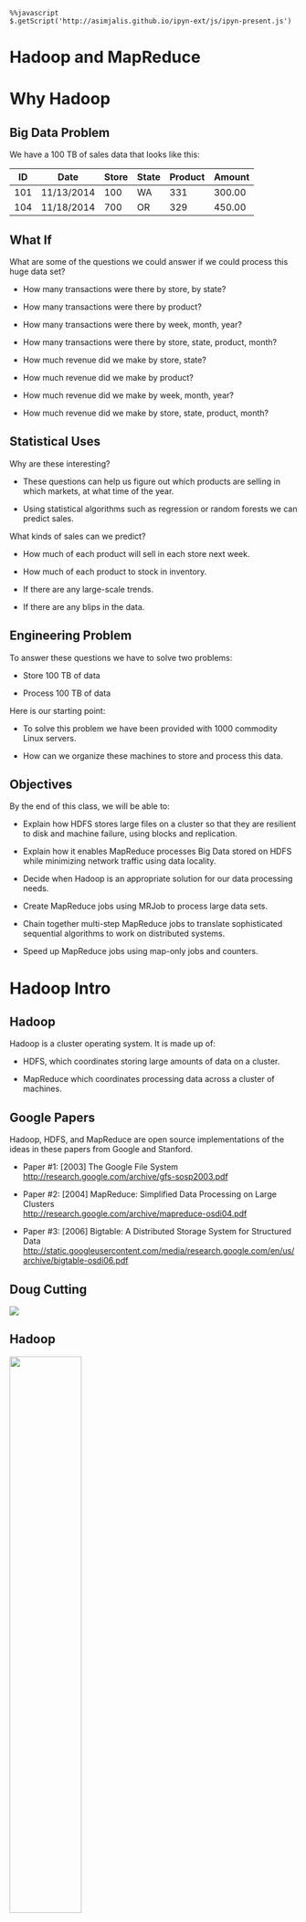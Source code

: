 
    %%javascript
    $.getScript('http://asimjalis.github.io/ipyn-ext/js/ipyn-present.js')

<!-- 
The ipynb was auto-generated from markdown using notedown.
Instead of modifying the ipynb file modify the markdown source. 
-->

<h1 class="tocheading">Hadoop and MapReduce</h1>
<div id="toc"></div>

Why Hadoop
==========

Big Data Problem
----------------

We have a 100 TB of sales data that looks like this:

ID    |Date          |Store  |State |Product   |Amount
--    |----          |-----  |----- |-------   |------
101   |11/13/2014    |100    |WA    |331       |300.00
104   |11/18/2014    |700    |OR    |329       |450.00

What If
-------

What are some of the questions we could answer if we could process this huge data set?

- How many transactions were there by store, by state?

- How many transactions were there by product?

- How many transactions were there by week, month, year?

- How many transactions were there by store, state, product, month?

- How much revenue did we make by store, state?

- How much revenue did we make by product?

- How much revenue did we make by week, month, year?

- How much revenue did we make by store, state, product, month?

Statistical Uses
----------------

Why are these interesting?

- These questions can help us figure out which products are selling
  in which markets, at what time of the year.

- Using statistical algorithms such as regression or random forests we
  can predict sales.

What kinds of sales can we predict?
  
- How much of each product will sell in each store next week.

- How much of each product to stock in inventory.

- If there are any large-scale trends.

- If there are any blips in the data.

Engineering Problem
-------------------

To answer these questions we have to solve two problems:

- Store 100 TB of data

- Process 100 TB of data

Here is our starting point:

- To solve this problem we have been provided with 1000 commodity Linux servers.

- How can we organize these machines to store and process this data.

Objectives
----------

By the end of this class, we will be able to:

- Explain how HDFS stores large files on a cluster so that they are
  resilient to disk and machine failure, using blocks and replication.

- Explain how it enables MapReduce processes Big Data stored on HDFS
  while minimizing network traffic using data locality.

- Decide when Hadoop is an appropriate solution for our data
  processing needs.

- Create MapReduce jobs using MRJob to process large data sets. 

- Chain together multi-step MapReduce jobs to translate sophisticated
  sequential algorithms to work on distributed systems.

- Speed up MapReduce jobs using map-only jobs and counters. 


Hadoop Intro
============

Hadoop
------

Hadoop is a cluster operating system. It is made up of:

- HDFS, which coordinates storing large amounts of data on a
  cluster.

- MapReduce which coordinates processing data across a cluster of
  machines.

Google Papers
-------------

Hadoop, HDFS, and MapReduce are open source implementations of the
ideas in these papers from Google and Stanford.

- Paper #1: [2003] The Google File System     
    <http://research.google.com/archive/gfs-sosp2003.pdf>

- Paper #2: [2004] MapReduce: Simplified Data Processing on Large Clusters    
    <http://research.google.com/archive/mapreduce-osdi04.pdf>

- Paper #3: [2006] Bigtable: A Distributed Storage System for Structured Data
    <http://static.googleusercontent.com/media/research.google.com/en/us/archive/bigtable-osdi06.pdf>


Doug Cutting
------------

<img src="images/doug-cutting.png">

Hadoop
------

<img style="width:50%" src="images/yellow-elephant-hadoop.jpg">

Hadoop Cluster
--------------

<img src="images/board-hadoop-cluster.jpg">


Hadoop Daemons
--------------

Subsystem  |Master Node        |Worker Node
---------  |-----------        |-----------
HDFS       |NameNode           |DataNode
MapReduce  |JobTracker         |TaskTracker


Hadoop Analogy
--------------

<img src="images/devastator-transformer.jpg">

Hadoop Analogy
--------------

System     |Analogy
------     |-------
Hadoop     |Cluster Operating System
HDFS       |Cluster Disk Drive
MapReduce  |Cluster CPU

- Hadoop clusters are made up of commodity Linux machines.

- Each machine is weak and limited.

- Hadoop combines these machines.

- The Hadoop cluster is bigger and more powerful than the individual
  machines.


HDFS
----

<img src="images/hdfs-data-distribution.png">

HDFS Notes
----------

- HDFS breaks up large files into 128 MB blocks.

- The system stores 3 replicas of each block.

- When a machine goes down the NameNode daemon makes the DataNode
  daemons rereplicate the lost bocks.

Pop Quiz
--------

<details><summary>
Q: In this picture how many machines can crash before we lose data?
</summary>
Any 2 machines can crash without HDFS losing data.
</details>

<details><summary>
Q: If a machines crashes, the system rereplicates the lost blocks, and
then the machine rejoins the cluster. What happens to the block replication
count?
</summary>
1. Some blocks will now be over-replicated.
<br>
2. The NameNode will randomly remove replicas of the over-replicated
   blocks to preserve the default 3x replication factor.
</details>

MapReduce
---------

<img src="images/map-reduce-key-partition.png">

MapReduce Notes
---------------

How does MapReduce work?

- The developer provides mapper and reducer code.

- The mapper function transforms individual records and attaches a key to each record.

- All the records with the same key end up on the same reducer.

- For each key the reduce function combines the records with that key.

Which machines run mappers and which run reducers?

- The JobTracker tries to run the mappers on the machines where the
  blocks of input data are located.

- This is called data locality--ideally, the mapper does not need to
  pull data across the network.

- The reducers are assigned randomly to machines which have memory and
  CPUs currently available.

Pop Quiz
--------

<details><summary>
Q: How many mappers does each job get?
</summary>
1. One mapper per block of data.
<br>
2. Large files get more mappers, small files get fewer.
</details>

<details><summary>
Q: How many reducers does each job get?
</summary>
1. This is configured by the programmer.
<br>
2. By default each job gets one reducer.
</details>

<details><summary>
Q: Suppose I want to find out how many sales transactions are in a
data set for each state. What key should the mapper output?
</summary>
1. The mapper should output *state* as the key, and *1* as the value.
<br>
2. This will ensure that all the records for a specific state end up
   on the same reducer.
<br>
3. The reducer can then add up the *1*s to get the total number of
   transactions.
</details>


MapReduce Using MRJob
=====================

Sales Data
----------

Here is the sales data we are going to analyze. 

    %%writefile sales.txt
    #ID    Date           Store   State  Product    Amount
    101    11/13/2014     100     WA     331        300.00
    104    11/18/2014     700     OR     329        450.00
    102    11/15/2014     203     CA     321        200.00
    106    11/19/2014     202     CA     331        330.00
    103    11/17/2014     101     WA     373        750.00
    105    11/19/2014     202     CA     321        200.00

Transactions By State
---------------------

Q: How many transactions were there for each state?

- Create the `SaleCount.py` file.

        %%writefile SaleCount.py
        from mrjob.job import MRJob
        class SaleCount(MRJob):
            def mapper(self, _, line):
                if line.startswith('#'):
                    return
                fields = line.split()
                state = fields[3]
                yield (state, 1)
            def reducer(self, state, counts): 
                yield state, sum(counts)
        if __name__ == '__main__': 
            SaleCount.run()

- Run it locally.

        !python SaleCount.py sales.txt > output.txt

- Check the output.

        !cat output.txt

Pop Quiz
--------

<details><summary>
Q: Suppose instead of counting transactions by state we want to count
transactions by store. What should we change in the code above?
</summary>
1. Replace `state = field[3]` with `store = field[2]`
<br>
2. Replace `yield (state, 1)` with `yield (store, 1)`
</details>

<details><summary>
Q: Suppose instead of counting transactions we want to find total
revenue by state. What should we change in the code above?
</summary>
1. Add `amount = float(fields[5])` 
<br>
2. Replace `yield (state, 1)` with `yield (state, amount)`
</details>

Using MapReduce For Statistics
------------------------------

- Using MapReduce we can calculate statistics for any factors.

- Our factor or condition becomes the key.

- The parameter that we want to calculate the statistic on becomes
  the value.

- The reducer contains the logic to apply the statistic.

- The statistic can be sum, count, average, stdev, etc.

Using MRJob for Word Count
--------------------------

Q: Count the frequency of words using MRJob.

- Create an input file.

        %%writefile input.txt
        hello world
        this is the second line
        this is the third line
        hello again

- Create the `WordCount.py` file.

        %%writefile WordCount.py
        from mrjob.job import MRJob
        import re
        WORD_RE = re.compile(r"[\w']+")
        class WordCount(MRJob):
            def mapper(self, _, line):
                for word in WORD_RE.findall(line):
                    yield word.lower(), 1
            def reducer(self, word, counts): 
                yield word, sum(counts)
        if __name__ == '__main__': 
            WordCount.run()

- Run it locally.

        !python WordCount.py input.txt > output.txt

- Check the output.

        !cat output.txt

Word Count Notes
----------------

- WordCount is used as a standard distributed application

- For a large number of words it is not solvable on a single machine

- A large corpus can require more storage than the disk on a single
  machine

- A large vocabulary can require more memory than on a single machine.

- WordCount generalizes to other counting applications: such as
  counting clicks by category.

MapReduce Abstractions
======================

Why Hive and Pig
----------------

- Instead of writing MapReduce programs what if we could write SQL.

- Hive and Pig let you write MapReduce programs in SQL-like languages.

- These are then converted to MapReduce on the fly.

- We will look at Spark SQL later, which fills the same niche.

Hive Example
------------

```sql
SELECT user.*
FROM user
WHERE user.active = 1;
```

Hive
----

- Hive was developed at Facebook.

- It translates SQL to generate MapReduce code.

- Its dialect of SQL is called HiveQL.

- Data scientists can use SQL instead of MapReduce to process data.

Pig Example
-----------

```pig
user = LOAD 'user';
active_user = FILTER user BY active == 1;
dump active_user;
```

Pig
---

- Pig was developed at Yahoo.

- It solves the same problem as Hive.

- Pig uses a custom scripting language called PigLatin instead of SQL.

- PigLatin resembles scripting languages like Python and Perl.

- Pig is frequently used for processing unstructured or badly formed
  data.

Advanced MapReduce Applications
================================

Combiner
--------

- Sometimes the mapper can reduce the records before it sends them out
  to the reducer.
  
- What is the advantage of this? It reduces the disk footprint for the
  map output. Also it saves network bandwidth.

- The *combiner* if specified is the reducer that the mapper uses to
  reduce the data locally.

- A reducer can only be used as a combiner if it is commutative and associative.

Transactions By State Using Combiner
------------------------------------

Q: How many transactions were there for each state?

- Create the `SaleCountFast.py` file.

        %%writefile SaleCountFast.py
        from mrjob.job import MRJob
        class SaleCountFast(MRJob):
            def mapper(self, _, line):
                if line.startswith('#'):
                    return
                fields = line.split()
                state = fields[3]
                yield (state, 1)
            def combiner(self, state, counts): 
                yield state, sum(counts)
            def reducer(self, state, counts): 
                yield state, sum(counts)
        if __name__ == '__main__': 
            SaleCountFast.run()

- Run it locally.

        !python SaleCountFast.py sales.txt > output.txt

- Check the output.

        !cat output.txt

Pop Quiz
--------

<details><summary>
Q: Can we use the reduce function as a combiner if we are calculating
the total number of sales transactions per state?
</summary>
Yes.
</details>

<details><summary>
Q: Can we use the reduce function as a combiner if we are calculating
the average transaction revenue per state? </summary>
1. No we cannot.
<br>
2. This is because average is non-associative.
</details>


Using Map-Only Job To Clean Data
--------------------------------

Q: Write an ETL application that extracts all the `CA` sales records.

- This only requires transforming records, without consolidating them.

- Any time we don't have to consolidate records we can use a *Map
  Only* job.

- Create the `SaleExtract.py` file.

        %%writefile SaleExtract.py
        from mrjob.job  import MRJob
        from mrjob.step import MRStep
        class SaleExtract(MRJob):
            def mapper_extract(self, _, line):
                if line.startswith('#'): return
                fields = line.split()
                state = fields[3]
                if state != 'CA': return
                yield (state, line)
            def steps(self):
                return [
                    MRStep(mapper=self.mapper_extract)
                ]
        if __name__ == '__main__': 
            SaleExtract.run()

- Run it locally.

        !python SaleExtract.py sales.txt > output.txt

- Check the output.

        !cat output.txt

Map-Only Applications
---------------------

Here are some other applications of map-only jobs.

- Web-crawler that finds out how many jobs are on Craigslist for a
  particular keyword.

- Application that maps property addresses to property back-taxes by
  scraping county databases.

Pop Quiz
--------

<details><summary>
Q: Do map-only applications shuffle and sort the data?
</summary>
1. No they do not shuffle and sort the data.
<br>
2. Map-only jobs immediately output the data after it is transformed
   by map.
</details>

Counters
--------

Q: Count how many transactions there were in California and Washington.

- One way to solve this problem is to use a MapReduce application we
  did before.

- However, if we have a fixed number of categories we want to count we
  can use counters.

- If we use counters we no longer need a reduce phase, and can use a
  map-only job.
  
- MapReduce has a limit of 120 counters.

- So this cannot be used to count frequencies for an unknown number of
  categories.

- Create the `SaleCount1.py` file.

        %%writefile SaleCount1.py
        from mrjob.job  import MRJob
        from mrjob.step import MRStep
        class SaleCount1(MRJob):
            def mapper_count(self, _, line):
                if line.startswith('#'): return
                fields = line.split()
                state = fields[3]
                if state == 'CA':
                    self.increment_counter('State', 'CA', 1)
                if state == 'WA':
                    self.increment_counter('State', 'WA', 1)
            def steps(self):
                return [
                    MRStep(mapper=self.mapper_count)
                ]
        if __name__ == '__main__': 
            SaleCount1.run()

- Run it locally.

        !python SaleCount1.py sales.txt > output.txt

- There should not be any output. The counter values were printed when
  the job was executed.

        !cat output.txt

Counter Notes
-------------

- Counters can be incremented in both the map and the reduce phase.

- Counter values from all the machines participating in a MapReduce
  job are aggregated to compute job-wide value.

- Counter values are printed out when the job completes and are also
  accessible on the Hadoop Web UI that stores job history.

- Counters are have a group name and a counter name.

- Group names help organize counters.

- Here is how we increment a counter:
  `self.increment_counter(group_name, counter_name, 1)`

Pop Quiz
--------

<details><summary>
Q: SalesStrategy Inc employs 100,000 part-time sales partners to sell
their products. The salespeople get monthly bonuses based on the
number of transactions they ring up. Should SalesStrategy use counters
to calculate these bonuses? Why or why not?
</summary>
1. Instead of counters they should use a regular MapReduce counting
   application.
<br>
2. Counters are only appropriate if the number of categories is fixed
   and is about 100.
<br>
3. While the Hadoop admin can configure the system to support more
   counters than 120, this increases intra-cluster network traffic,
   and is not recommended.
</details>

Map-Only Job Observations
-------------------------

- Map-only jobs are the multi-machine equivalent of the
  multi-threading and multi-processing exercises we did earlier.

- Like our multi-threading and multi-processing applications, map-only
  jobs break up a larger problem into smaller chunks and then work on
  a particular chunk.

- Any time we have a problem where we don't need to reconcile or
  consolidate records we should use map-only jobs.

- Map-only jobs are much faster than regular MapReduce jobs.

Pop Quiz
--------

<details><summary>
Q: Why are map-only jobs faster than regular MapReduce jobs?
</summary>
1. The map phase is perfectly parallelizable.
<br>
2. Map-only jobs don't have a shuffle-and-sort or reduce phase, which
   tend to be the bottleneck for regular MapReduce jobs.
</details>

Chaining Jobs Together
----------------------

Q: Find word frequencies and sort the result by frequency. 

- This requires running two MapReduce jobs.

- The first job will calculate word frequencies.

- The second job will sort them.

- This can be accomplished in MRJob by chaining multiple jobs together
  as steps.

- Create `MostUsedWords.py`.

        %%writefile MostUsedWords.py
        from mrjob.job  import MRJob
        from mrjob.step import MRStep
        import re

        WORD_RE = re.compile(r"[\w']+")

        class MostUsedWords(MRJob):

            def mapper_get_words(self, _, line):
                for word in WORD_RE.findall(line):
                    yield (word.lower(), 1)

            def reducer_count_words(self, word, counts):
                count_sum = '%03d'%sum(counts) 
                yield (count_sum, word)

            def reducer_sort(self, count, words):
                for word in words:
                    yield (word, count)

            def steps(self):
                return [
                    MRStep(mapper=self.mapper_get_words,
                           reducer=self.reducer_count_words),
                    MRStep(reducer=self.reducer_sort)
                ]

        if __name__ == '__main__':
            MostUsedWords.run()

- Run it locally.

        !python MostUsedWords.py input.txt > output.txt

- Check the output.

        !cat output.txt

MapReduce Streaming API
-----------------------

- Why are we left-padding the amount with zeros? 

- MRJob is a wrapper around the MapReduce Streaming API.

- The MapReduce Streaming API converts all intermediate types to strings for comparison.

- So `123` will be smaller than `59` because it starts with `1` which
  is less than `5`.
  
- To get around this in MRJob if we want our data to sort numerically
  we have to left-pad the numbers with zeros.

Pop Quiz
--------

<details><summary>
Q: How can we find out which state had the highest sales total revenue?
</summary>
1. We can chain together two jobs.
<br>
2. The first one calculates revenue per state.
<br>
3. The second sorts the result of the first step by revenue.
</details>

Sorting Sales Data
------------------

Q: Find the total sales per state and then sort by sales to find the
state with the highest sales total.

- We can use a multi-step MRJob to do this.

- Sort sales data using two steps.

        %%writefile SaleCount.py
        from mrjob.job  import MRJob
        from mrjob.step import MRStep
        import numpy as np
        class SaleCount(MRJob):
           
            def mapper1(self, _, line):
                if line.startswith('#'):
                    return
                fields = line.split()
                amount = float(fields[5])
                state = fields[3]
                yield (state, amount)

            def reducer1(self, state, amounts):
                amount = '%07.2f'%sum(amounts) 
                yield (state, amount)
            
            def mapper2(self, state, amount):
                yield (amount, state)

            def reducer2(self, amount, states):
                for state in states: 
                    yield (state, amount)
            
            def steps(self):
                return [
                    MRStep(mapper=self.mapper1, reducer=self.reducer1),
                    MRStep(mapper=self.mapper2, reducer=self.reducer2)
                ]
        if __name__ == '__main__': 
            SaleCount.run()

- Run it locally.

        !python SaleCount.py sales.txt > output.txt

- Check the output.

        !cat output.txt
